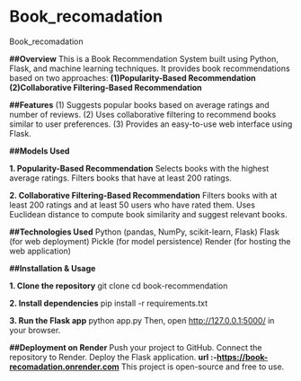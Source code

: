 # Book_recomadation
Book_recomadation

**##Overview**
This is a Book Recommendation System built using Python, Flask, and machine learning techniques. It provides book recommendations based on two approaches:
 **(1)Popularity-Based Recommendation**
 **(2)Collaborative Filtering-Based Recommendation**

**##Features**
(1) Suggests popular books based on average ratings and number of reviews.
(2) Uses collaborative filtering to recommend books similar to user preferences.
(3) Provides an easy-to-use web interface using Flask.

**##Models Used**

**1. Popularity-Based Recommendation**
  Selects books with the highest average ratings.
  Filters books that have at least 200 ratings.

**2. Collaborative Filtering-Based Recommendation**
   Filters books with at least 200 ratings and at least 50 users who have rated them.
   Uses Euclidean distance to compute book similarity and suggest relevant books.

**##Technologies Used**
  Python (pandas, NumPy, scikit-learn, Flask)
  Flask (for web deployment)
  Pickle (for model persistence)
  Render (for hosting the web application)

**##Installation & Usage**

**1. Clone the repository**
  git clone <your-repo-url>
  cd book-recommendation

**2. Install dependencies**
  pip install -r requirements.txt

**3. Run the Flask app**
  python app.py
  Then, open http://127.0.0.1:5000/ in your browser.

**##Deployment on Render**
  Push your project to GitHub.
  Connect the repository to Render.
  Deploy the Flask application.
  **url :-https://book-recomadation.onrender.com**
This project is open-source and free to use.


